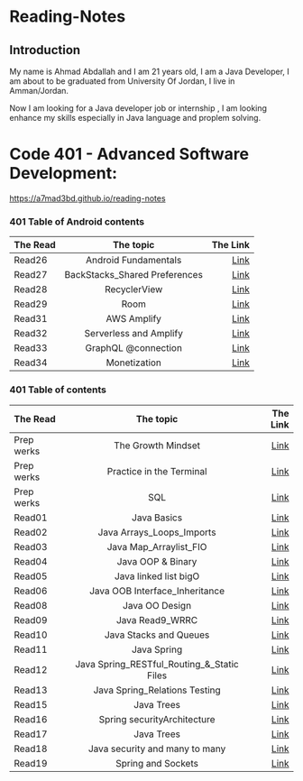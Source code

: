 # Reading-Notes

## Introduction
My name is Ahmad Abdallah and I am 21 years old, I am a Java Developer, I  am about to be graduated from University Of Jordan, I live in Amman/Jordan.

Now I am looking for a Java developer job or internship , I am looking enhance my skills especially in Java language and proplem solving.

# Code 401 - Advanced Software Development:

 https://a7mad3bd.github.io/reading-notes

 ### 401 Table of Android contents

| The Read	      | The topic    |              The Link |
| :---        |:-----------:|----------------------:|
| Read26      | Android Fundamentals | [Link](/Read26_Android%20Fundamentals.md) |
| Read27      | BackStacks_Shared Preferences | [Link](/Read27_BackStacks_Shared%20Preferences.md) |
| Read28      | RecyclerView | [Link](/Read28_RecyclerView.md) |
| Read29      | Room | [Link](/Read29_Room.md) || Read30      | Hash Table | [Link](/Read30_HashTable.md) |
| Read31      | AWS Amplify | [Link](/Read31_AWS_Amplify.md)|
| Read32      | Serverless and Amplify | [Link](/Read32Serverless_Amplify.md)|
| Read33      | GraphQL @connection | [Link](/Read33_GraphQL%40connection.md)|
| Read34      | Monetization | [Link](/Read34_Monetization.md)|



### 401 Table of contents

| The Read	      | The topic    |              The Link |
| :---        |:-----------:|----------------------:|
| Prep werks      | The Growth Mindset | [Link](./Read26_Android%Fundamentals.md) |
| Prep werks      | Practice in the Terminal | [Link](./Prep_Terminal.md) |
| Prep werks      | SQL | [Link](./SQL_Prep_challenges/) |
| Read01      | Java Basics | [Link](./Read1_Java_Basics.md) |
| Read02      | Java Arrays_Loops_Imports | [Link](./Read2_Arrays_Loops_Imports.md) |
| Read03      | Java Map_Arraylist_FIO | [Link](./Read3_Map_prematives.md) |
| Read04      | Java OOP & Binary | [Link](./Read4_OOP.md) |
| Read05        | Java linked list bigO | [Link](./Read_linked_list_bigO.md) |
| Read06      | Java OOB Interface_Inheritance | [Link](./Read6_Interface_Inheritance.md) |
| Read08      | Java OO Design | [Link](./Read8_OODesign.md) |
| Read09      | Java Read9_WRRC | [Link](./Read9_WRRC.md) |
| Read10      | Java Stacks and Queues | [Link](./Read10_Stacks%20and%20Queues.md) |
| Read11      | Java Spring | [Link](./Read11_Spring.md) |
| Read12      | Java Spring_RESTful_Routing_&_Static Files | [Link](/Read12_Spring_RESTful.md) |
| Read13      | Java Spring_Relations Testing | [Link](/Read13_relations%20and%20testing.md) |
| Read15      | Java Trees | [Link](/Read15_Trees.md) |
| Read16      | Spring securityArchitecture | [Link](/Read16_securityArchitecture.md) |
| Read17      | Java Trees | [Link](/Read17_Spring_OAuth2.md) |
| Read18      | Java security and many to many | [Link](/Read18.md) |
| Read19      | Spring and Sockets | [Link](/Read19_Spring_Sockets.md) |



